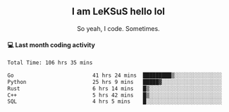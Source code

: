 <h2 align="center">I am LeKSuS hello lol</h2>
<p align="center">So yeah, I code. Sometimes.</p>

#### :computer: Last month coding activity
<!--START_SECTION:waka-->

```txt
Total Time: 106 hrs 35 mins

Go                         41 hrs 24 mins  █████████▒░░░░░░░░░░░░░░░   37.84 %
Python                     25 hrs 9 mins   █████▓░░░░░░░░░░░░░░░░░░░   22.99 %
Rust                       6 hrs 14 mins   █▒░░░░░░░░░░░░░░░░░░░░░░░   05.70 %
C++                        5 hrs 42 mins   █▒░░░░░░░░░░░░░░░░░░░░░░░   05.21 %
SQL                        4 hrs 5 mins    █░░░░░░░░░░░░░░░░░░░░░░░░   03.74 %
```

<!--END_SECTION:waka-->
